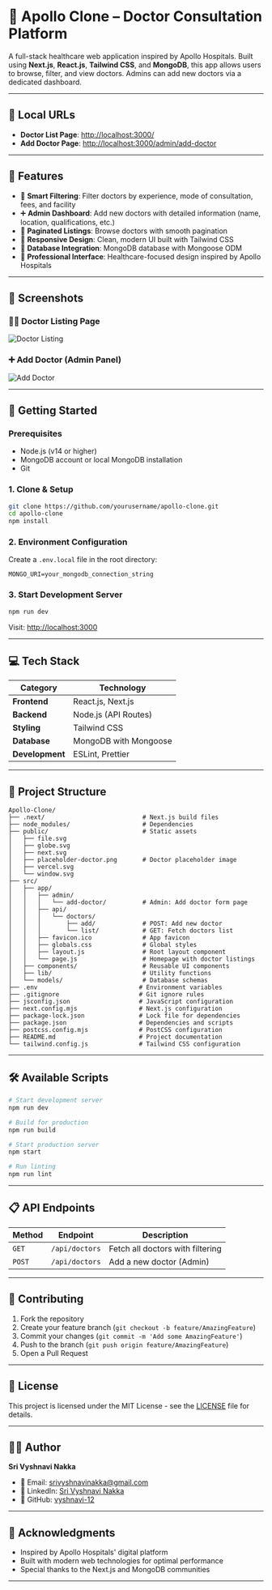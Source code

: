 # 🏥 Apollo Clone – Doctor Consultation Platform

A full-stack healthcare web application inspired by Apollo Hospitals. Built using **Next.js**, **React.js**, **Tailwind CSS**, and **MongoDB**, this app allows users to browse, filter, and view doctors. Admins can add new doctors via a dedicated dashboard.

---

## 🔗 Local URLs

- **Doctor List Page**: [http://localhost:3000/](http://localhost:3000/)
- **Add Doctor Page**: [http://localhost:3000/admin/add-doctor](http://localhost:3000/admin/add-doctor)

---

## 🚀 Features

- 🔎 **Smart Filtering**: Filter doctors by experience, mode of consultation, fees, and facility
- ➕ **Admin Dashboard**: Add new doctors with detailed information (name, location, qualifications, etc.)
- 📄 **Paginated Listings**: Browse doctors with smooth pagination
- 🎨 **Responsive Design**: Clean, modern UI built with Tailwind CSS
- 💾 **Database Integration**: MongoDB database with Mongoose ODM
- 🏥 **Professional Interface**: Healthcare-focused design inspired by Apollo Hospitals

---

## 📸 Screenshots

### 🧑‍⚕️ Doctor Listing Page
![Doctor Listing](./screenshots/doctor-listing.png)

### ➕ Add Doctor (Admin Panel)
![Add Doctor](./screenshots/add-doctor.png)

---

## 🧪 Getting Started

### Prerequisites
- Node.js (v14 or higher)
- MongoDB account or local MongoDB installation
- Git

### 1. Clone & Setup
```bash
git clone https://github.com/yourusername/apollo-clone.git
cd apollo-clone
npm install
```

### 2. Environment Configuration
Create a `.env.local` file in the root directory:
```env
MONGO_URI=your_mongodb_connection_string
```

### 3. Start Development Server
```bash
npm run dev
```

Visit: [http://localhost:3000](http://localhost:3000)

---

## 💻 Tech Stack

| Category | Technology |
|----------|------------|
| **Frontend** | React.js, Next.js |
| **Backend** | Node.js (API Routes) |
| **Styling** | Tailwind CSS |
| **Database** | MongoDB with Mongoose |
| **Development** | ESLint, Prettier |

---

## 📁 Project Structure

```
Apollo-Clone/
├── .next/                           # Next.js build files
├── node_modules/                    # Dependencies
├── public/                          # Static assets
│   ├── file.svg
│   ├── globe.svg
│   ├── next.svg
│   ├── placeholder-doctor.png       # Doctor placeholder image
│   ├── vercel.svg
│   └── window.svg
├── src/
│   ├── app/
│   │   ├── admin/
│   │   │   └── add-doctor/          # Admin: Add doctor form page
│   │   ├── api/
│   │   │   └── doctors/
│   │   │       ├── add/             # POST: Add new doctor
│   │   │       └── list/            # GET: Fetch doctors list
│   │   ├── favicon.ico              # App favicon
│   │   ├── globals.css              # Global styles
│   │   ├── layout.js                # Root layout component
│   │   └── page.js                  # Homepage with doctor listings
│   ├── components/                  # Reusable UI components
│   ├── lib/                         # Utility functions
│   └── models/                      # Database schemas
├── .env                            # Environment variables
├── .gitignore                      # Git ignore rules
├── jsconfig.json                   # JavaScript configuration
├── next.config.mjs                 # Next.js configuration
├── package-lock.json               # Lock file for dependencies
├── package.json                    # Dependencies and scripts
├── postcss.config.mjs              # PostCSS configuration
├── README.md                       # Project documentation
└── tailwind.config.js              # Tailwind CSS configuration
```

---

## 🛠️ Available Scripts

```bash
# Start development server
npm run dev

# Build for production
npm run build

# Start production server
npm start

# Run linting
npm run lint
```

---

## 📋 API Endpoints

| Method | Endpoint | Description |
|--------|----------|-------------|
| `GET` | `/api/doctors` | Fetch all doctors with filtering |
| `POST` | `/api/doctors` | Add a new doctor (Admin) |

---

## 🤝 Contributing

1. Fork the repository
2. Create your feature branch (`git checkout -b feature/AmazingFeature`)
3. Commit your changes (`git commit -m 'Add some AmazingFeature'`)
4. Push to the branch (`git push origin feature/AmazingFeature`)
5. Open a Pull Request

---

## 📝 License

This project is licensed under the MIT License - see the [LICENSE](LICENSE) file for details.

---

## 👩‍💻 Author

**Sri Vyshnavi Nakka**

- 📧 Email: [srivyshnavinakka@gmail.com](mailto:srivyshnavinakka@gmail.com)
- 🔗 LinkedIn: [Sri Vyshnavi Nakka](https://linkedin.com/in/sri-vyshnavi-nakka)
- 🐙 GitHub: [vyshnavi-12](https://github.com/vyshnavi-12)

---

## 🙏 Acknowledgments

- Inspired by Apollo Hospitals' digital platform
- Built with modern web technologies for optimal performance
- Special thanks to the Next.js and MongoDB communities

---

